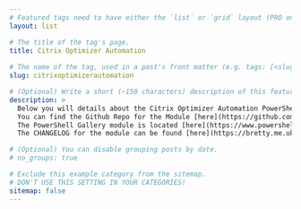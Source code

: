 ```yaml
---
# Featured tags need to have either the `list` or `grid` layout (PRO only).
layout: list

# The title of the tag's page.
title: Citrix Optimizer Automation
  
# The name of the tag, used in a post's front matter (e.g. tags: [<slug>]).
slug: citrixoptimizerautomation

# (Optional) Write a short (~150 characters) description of this featured tag.
description: >
  Below you will details about the Citrix Optimizer Automation PowerShell module.<br/><br/>
  You can find the Github Repo for the Module [here](https://github.com/dbretty/CitrixOptimizerAutomation)<br/>
  The PowerShell Gallery module is located [here](https://www.powershellgallery.com/packages/CitrixOptimizerAutomation)<br/><br/>
  The CHANGELOG for the module can be found [here](https://bretty.me.uk/changelog)

# (Optional) You can disable grouping posts by date.
# no_groups: true

# Exclude this example category from the sitemap.
# DON'T USE THIS SETTING IN YOUR CATEGORIES!
sitemap: false
---
```

